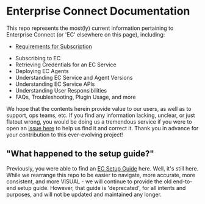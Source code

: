 # Enterprise Connect Documentation
This repo represents the most(ly) current information pertaining to Enterprise Connect (or 'EC' elsewhere on this page), including:

* [Requirements for Subscription](docs/subscription.md#requirements) 
- Subscribing to EC
- Retrieving Credentials for an EC Service
- Deploying EC Agents
- Understanding EC Service and Agent Versions
- Understanding EC Service APIs
- Understanding User Responsibilities
- FAQs, Troubleshooting, Plugin Usage, and more

We hope that the contents herein provide value to our users, as well as to support, ops teams, etc. If you find any information lacking, unclear, or just flatout wrong, you would be doing us a tremendous service if you were to open an [issue here](https://github.com/Enterprise-connect/documentation/issues) to help us find it and correct it. Thank you in advance for your contribution to this ever-evolving project!

## "What happened to the setup guide?"
Previously, you were able to find an [EC Setup Guide](https://enterprise-connect.github.io/documentation/ec-guide) here. Well, it's still here. While we rearrange this repo to be easier to navigate, more accurate, more consistent, and more VISUAL - we will continue to provide the old end-to-end setup guide. However, that guide is 'deprecated', for all intents and purposes, and will not be updated and maintained any longer.